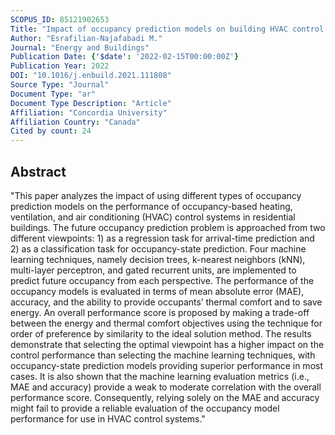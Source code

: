```yaml
---
SCOPUS_ID: 85121902653
Title: "Impact of occupancy prediction models on building HVAC control system performance: Application of machine learning techniques"
Author: "Esrafilian-Najafabadi M."
Journal: "Energy and Buildings"
Publication Date: {'$date': '2022-02-15T00:00:00Z'}
Publication Year: 2022
DOI: "10.1016/j.enbuild.2021.111808"
Source Type: "Journal"
Document Type: "ar"
Document Type Description: "Article"
Affiliation: "Concordia University"
Affiliation Country: "Canada"
Cited by count: 24
---
```


## Abstract
"This paper analyzes the impact of using different types of occupancy prediction models on the performance of occupancy-based heating, ventilation, and air conditioning (HVAC) control systems in residential buildings. The future occupancy prediction problem is approached from two different viewpoints: 1) as a regression task for arrival-time prediction and 2) as a classification task for occupancy-state prediction. Four machine learning techniques, namely decision trees, k-nearest neighbors (kNN), multi-layer perceptron, and gated recurrent units, are implemented to predict future occupancy from each perspective. The performance of the occupancy models is evaluated in terms of mean absolute error (MAE), accuracy, and the ability to provide occupants’ thermal comfort and to save energy. An overall performance score is proposed by making a trade-off between the energy and thermal comfort objectives using the technique for order of preference by similarity to the ideal solution method. The results demonstrate that selecting the optimal viewpoint has a higher impact on the control performance than selecting the machine learning techniques, with occupancy-state prediction models providing superior performance in most cases. It is also shown that the machine learning evaluation metrics (i.e., MAE and accuracy) provide a weak to moderate correlation with the overall performance score. Consequently, relying solely on the MAE and accuracy might fail to provide a reliable evaluation of the occupancy model performance for use in HVAC control systems."
